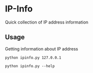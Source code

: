 # IP-Info
Quick collection of IP address information

## Usage

Getting information about IP address
```
python ipinfo.py 127.0.0.1
```

`python ipinfo.py --help`
